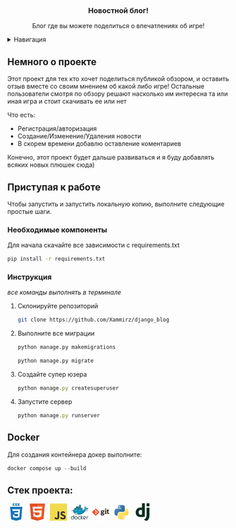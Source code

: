 
<div align="center">


  <h3 align="center">Новостной блог!</h3>

  <p align="center">
    Блог где вы можете поделиться о впечатлениях об игре!
    </br>

  </p>
</div>



<!-- TABLE OF CONTENTS -->
<details>
  <summary>Навигация</summary>
  <ol>
    <li>
      <a href="#немного-о-проекте">Немного о проекте</a>
      <ul>
        <li><a href="#стек-проекта">Стек проекта</a></li>
      </ul>
    </li>
    <li>
      <a href="#приступая-к-работе">Приступая к работе</a>
      <ul>
        <li><a href="#инструкция">Инструкция</a></li>
        <li><a href="#docker">Docker</a></li>
      </ul>
    </li>

  </ol>
</details>



<!-- ABOUT THE PROJECT -->
## Немного о проекте



Этот проект для тех кто хочет поделиться публикой обзором, и оставить отзыв вместе со своим мнением об какой либо игре! Остальные пользователи смотря по обзору решают насколько им интересна та или иная игра и стоит скачивать ее или нет

Что есть:
* Регистрация/авторизация
* Создание/Изменение/Удаления новости
* В скорем времени добавлю оставление коментариев

Конечно, этот проект будет дальше развиваться и я буду добавлять всяких новых плюшек сюда)


<!-- GETTING STARTED -->
## Приступая к работе

Чтобы запустить и запустить локальную копию, выполните следующие простые шаги.

### Необходимые компоненты

Для начала скачайте все зависимости с requirements.txt
  ```sh
  pip install -r requirements.txt
  ```

### Инструкция

_все команды выполнять в терминале_


1. Склонируйте репозиторий
   ```sh
   git clone https://github.com/Xammirz/django_blog
   ```
2. Выполните все миграции
   ```sh
   python manage.py makemigrations
   ```
   ```sh
   python manage.py migrate
   ```
3. Создайте супер юзера
   ```js
   python manage.py createsuperuser
   ```
3. Запустите сервер
   ```js
   python manage.py runserver
   ```




<!-- USAGE EXAMPLES -->
## Docker

Для создания контейнера докер выполните:
   ```js
   docker compose up --build
   ```
## Стек проекта:
  <img src="https://github.com/devicons/devicon/blob/master/icons/css3/css3-plain-wordmark.svg"  title="CSS3" alt="CSS" width="40" height="40"/>&nbsp;
  <img src="https://github.com/devicons/devicon/blob/master/icons/html5/html5-original.svg" title="HTML5" alt="HTML" width="40" height="40"/>&nbsp;
  <img src="https://github.com/devicons/devicon/blob/master/icons/javascript/javascript-original.svg" title="JavaScript" alt="JavaScript" width="40" height="40"/>&nbsp;
  <img src="https://github.com/devicons/devicon/blob/master/icons/docker/docker-original-wordmark.svg" title="Docker"  alt="Docker" width="40" height="40"/>&nbsp;
  <img src="https://github.com/devicons/devicon/blob/master/icons/git/git-original-wordmark.svg" title="Git" alt="Git" width="40" height="40"/>&nbsp;
  <img src="https://github.com/devicons/devicon/blob/master/icons/python/python-original.svg" title="Python" alt="Python" width="40" height="40"/>&nbsp;
  <img src="https://github.com/devicons/devicon/blob/master/icons/django/django-plain.svg" title="Django" alt="Django" width="40" height="40"/>&nbsp;






